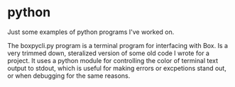# python
Just some examples of python programs I've worked on.

The boxpycli.py program is a terminal program for interfacing with Box. Is a very trimmed down, steralized version of some old code I wrote for a project. It uses a python module for controlling the color of terminal text output to stdout, which is useful for making errors or excpetions stand out, or when debugging for the same reasons. 
